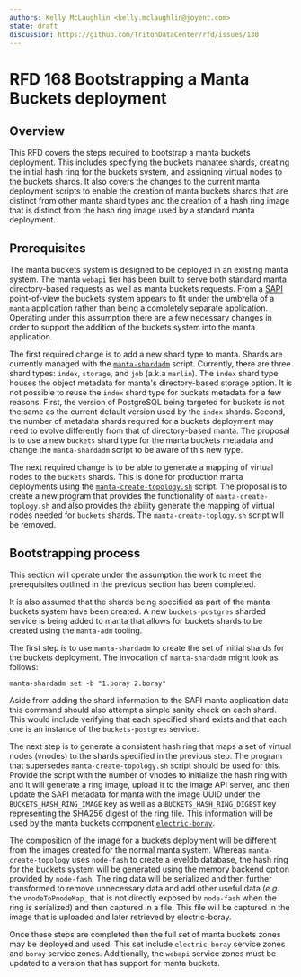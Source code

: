 ```yaml
---
authors: Kelly McLaughlin <kelly.mclaughlin@joyent.com>
state: draft
discussion: https://github.com/TritonDataCenter/rfd/issues/130
---
```


<!--
    This Source Code Form is subject to the terms of the Mozilla Public
    License, v. 2.0. If a copy of the MPL was not distributed with this
    file, You can obtain one at http://mozilla.org/MPL/2.0/.
-->

<!--
    Copyright (c) 2019, Joyent, Inc.
-->

# RFD 168 Bootstrapping a Manta Buckets deployment

## Overview

This RFD covers the steps required to bootstrap a manta buckets deployment. This
includes specifying the buckets manatee shards, creating the initial hash ring
for the buckets system, and assigning virtual nodes to the buckets shards. It
also covers the changes to the current manta deployment scripts to enable the
creation of manta buckets shards that are distinct from other manta shard types
and the creation of a hash ring image that is distinct from the hash ring image
used by a standard manta deployment.

## Prerequisites

The manta buckets system is designed to be deployed in an existing manta
system. The manta `webapi` tier has been built to serve both standard manta
directory-based requests as well as manta buckets requests. From a
[SAPI](https://github.com/TritonDataCenter/sdc-sapi) point-of-view the buckets system
appears to fit under the umbrella of a `manta` application rather than being a
completely separate application. Operating under this assumption there are a few necessary
changes in order to support the addition of the buckets system into the manta
application.

The first required change is to add a new shard type to manta. Shards are
currently managed with the
[`manta-shardadm`](https://github.com/TritonDataCenter/sdc-manta/blob/master/cmd/manta-shardadm.js)
script. Currently, there are three shard types: `index`, `storage`, and `job` (a.k.a
`marlin`). The `index` shard type houses the object metadata for manta's
directory-based storage option. It is not possible to reuse the `index` shard
type for buckets metadata for a few reasons. First, the version of PostgreSQL being targeted for
buckets is not the same as the current default version used by the `index`
shards. Second, the number of metadata shards required for a buckets deployment
may need to evolve differently from that of directory-based manta. The proposal
is to use a new `buckets` shard type for the manta buckets metadata and change the
`manta-shardadm` script to be aware of this new type.

The next required change is to be able to generate a mapping of virtual nodes to
the `buckets` shards. This is done for production manta deployments using the [`manta-create-topology.sh`](https://github.com/TritonDataCenter/sdc-manta/blob/master/bin/manta-create-topology.sh)
script. The proposal is to create a new program that provides the functionality
of `manta-create-toplogy.sh` and also provides the ability generate the mapping
of virtual nodes needed for `buckets` shards. The `manta-create-toplogy.sh`
script will be removed.

## Bootstrapping process

This section will operate under the assumption the work to meet the
prerequisites outlined in the previous section has been completed.

It is also assumed that the shards being specified as part of the manta buckets
system have been created. A new `buckets-postgres` sharded service is being
added to manta that allows for buckets shards to be created using the
`manta-adm` tooling.

The first step is to use `manta-shardadm` to create the set of initial shards
for the buckets deployment. The invocation of `manta-shardadm` might look as
follows:

```
manta-shardadm set -b "1.boray 2.boray"
```

Aside from adding the shard information to the SAPI manta application data this
command should also attempt a simple sanity check on each shard. This would
include verifying that each specified shard exists and that each one is an instance of
the `buckets-postgres` service.

The next step is to generate a consistent hash ring that maps a set of virtual
nodes (vnodes) to the shards specified in the previous step. The program that
supersedes `manta-create-topology.sh` script should be used for this. Provide
the script with the number of vnodes to initialize the hash ring with and it
will generate a ring image, upload it to the image API server, and then update
the SAPI metadata for manta with the image UUID under the
`BUCKETS_HASH_RING_IMAGE` key as well as a `BUCKETS_HASH_RING_DIGEST` key
representing the SHA256 digest of the ring file. This information will be used
by the manta buckets component
[`electric-boray`](https://github.com/TritonDataCenter/electric-boray).

The composition of the image for a buckets deployment will be
different from the images created for the normal manta system. Whereas
`manta-create-topology` uses `node-fash` to create a leveldb database, the hash
ring for the buckets system will be generated using the memory backend option
provided by `node-fash`. The ring data will be serialized and then further
transformed to remove unnecessary data and add other useful data (*e.g.* the
`vnodeToPnodeMap_` that is not directly exposed by `node-fash` when the ring is
serialized) and then captured in a file. This file will be captured in the image
that is uploaded and later retrieved by electric-boray.

Once these steps are completed then the full set of manta buckets zones may be
deployed and used. This set include `electric-boray` service zones and `boray`
service zones. Additionally, the `webapi` service zones must be updated to a
version that has support for manta buckets.
